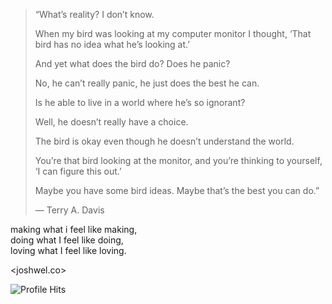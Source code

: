 > “What’s reality? I don’t know.
>
> When my bird was looking at my computer monitor I thought, ‘That bird has no idea what he’s looking at.’
>
> And yet what does the bird do? Does he panic?
>
> No, he can’t really panic, he just does the best he can.
>
> Is he able to live in a world where he’s so ignorant?
>
> Well, he doesn’t really have a choice.
>
> The bird is okay even though he doesn’t understand the world.
>
> You’re that bird looking at the monitor, and you’re thinking to yourself, ‘I can figure this out.’
>
> Maybe you have some bird ideas. Maybe that’s the best you can do.”
>
> ― Terry A. Davis

making what i feel like making,  
doing what I feel like doing,  
loving what I feel like loving.

<joshwel.co>

![Profile Hits](https://img.shields.io/endpoint?url=https://hits.dwyl.com/markjoshwel/ganim.json&style=flat-square&label=Hits&color=6244bb)
